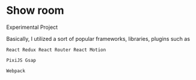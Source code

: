 # Show room
Experimental Project

Basically, I utilized a sort of popular frameworks, libraries, plugins such as

    React Redux React Router React Motion
    
    PixiJS Gsap
    
    Webpack
    
